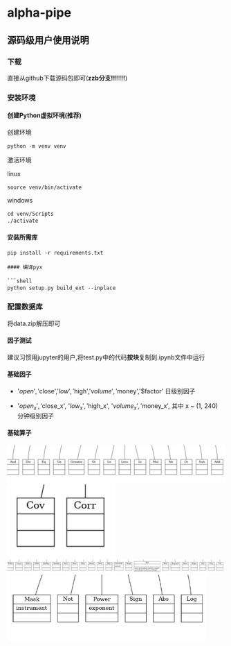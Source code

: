 # alpha-pipe

## 源码级用户使用说明

### 下载

直接从github下载源码包即可(**zzb分支!!!!!!!**)

### 安装环境

#### 创建Python虚拟环境(推荐)

创建环境

```shell
python -m venv venv 
```

激活环境

linux

```shell
source venv/bin/activate
```

windows

```
cd venv/Scripts
./activate
```

#### 安装所需库

```shell
pip install -r requirements.txt

#### 编译pyx

```shell
python setup.py build_ext --inplace    
```

### 配置数据库

将data.zip解压即可


#### 因子测试

建议习惯用jupyter的用户,将test.py中的代码**按块**复制到.ipynb文件中运行

#### 基础因子

 - '$open','$close','$low','$high','$volume','$money','$factor' 日级别因子

 - '$open_x', '$close_x', '$low_x', '$high_x', '$volume_x', '$money_x', 其中 x ~ (1, 240) 分钟级别因子

#### 基础算子

![](docs/op1.jpg)
![](docs/op2.jpg)
![](docs/op3.jpg)
![](docs/op4.jpg)